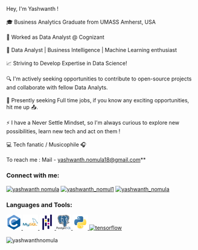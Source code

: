 
Hey, I'm Yashwanth !<br><br> 🎓 Business Analytics Graduate from UMASS Amherst, USA <br><br> 💼 Worked as Data Analyst @ Cognizant <br><br>🚀 Data Analyst | Business Intelligence | Machine Learning enthusiast<br><br>📈 Striving to Develop Expertise in Data Science!<br><br>🔍 I'm actively seeking opportunities to contribute to open-source projects and collaborate with fellow Data Analyts.<br><br>🔎 Presently seeking Full time jobs, if you know any exciting opportunities, hit me up 📤.<br><br>⚡ I have a Never Settle Mindset, so I'm always curious to explore new possibilities, learn new tech and act on them !<br><br>💻 Tech fanatic / Musicophile 🎧<br><br>To reach me : Mail - yashwanth.nomula18@gmail.com**

<h3 align="left">Connect with me:</h3>
<p align="left">
<a href="https://linkedin.com/in/yashwanth nomula" target="_blank"><img align="center" src="https://raw.githubusercontent.com/rahuldkjain/github-profile-readme-generator/master/src/images/icons/Social/linked-in-alt.svg" alt="yashwanth nomula" height="30" width="40" /></a>
<a href="https://www.hackerrank.com/yashwanth_nomul1" target="blank"><img align="center" src="https://raw.githubusercontent.com/rahuldkjain/github-profile-readme-generator/master/src/images/icons/Social/hackerrank.svg" alt="yashwanth_nomul1" height="30" width="40" /></a>
<a href="https://www.leetcode.com/yashwanth_nomula" target="blank"><img align="center" src="https://raw.githubusercontent.com/rahuldkjain/github-profile-readme-generator/master/src/images/icons/Social/leet-code.svg" alt="yashwanth_nomula" height="30" width="40" /></a>
</p>

<h3 align="left">Languages and Tools:</h3>
<p align="left"> <a href="https://www.cprogramming.com/" target="_blank" rel="noreferrer"> <img src="https://raw.githubusercontent.com/devicons/devicon/master/icons/c/c-original.svg" alt="c" width="40" height="40"/> </a> <a href="https://www.mysql.com/" target="_blank" rel="noreferrer"> <img src="https://raw.githubusercontent.com/devicons/devicon/master/icons/mysql/mysql-original-wordmark.svg" alt="mysql" width="40" height="40"/> </a> <a href="https://pandas.pydata.org/" target="_blank" rel="noreferrer"> <img src="https://raw.githubusercontent.com/devicons/devicon/2ae2a900d2f041da66e950e4d48052658d850630/icons/pandas/pandas-original.svg" alt="pandas" width="40" height="40"/> </a> <a href="https://www.postgresql.org" target="_blank" rel="noreferrer"> <img src="https://raw.githubusercontent.com/devicons/devicon/master/icons/postgresql/postgresql-original-wordmark.svg" alt="postgresql" width="40" height="40"/> </a> <a href="https://www.python.org" target="_blank" rel="noreferrer"> <img src="https://raw.githubusercontent.com/devicons/devicon/master/icons/python/python-original.svg" alt="python" width="40" height="40"/> </a> <a href="https://www.tensorflow.org" target="_blank" rel="noreferrer"> <img src="https://www.vectorlogo.zone/logos/tensorflow/tensorflow-icon.svg" alt="tensorflow" width="40" height="40"/> </a> </p>

<p><img align="center" src="https://github-readme-stats.vercel.app/api/top-langs?username=yashwanthnomula&show_icons=true&locale=en&layout=compact" alt="yashwanthnomula" /></p>

